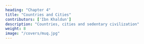```yaml
---
heading: "Chapter 4"
title: "Countries and Cities"
contributors: ['Ibn Khaldun']
description: "Countries, cities and sedentary civilization"
weight: 8
image: "/covers/muq.jpg"
---
```

